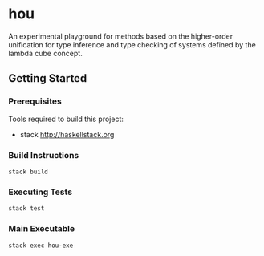 # hou
An experimental playground for methods based on the higher-order unification for type inference and
type checking of systems defined by the lambda cube concept.
## Getting Started
### Prerequisites
Tools required to build this project:
* stack <http://haskellstack.org>
### Build Instructions
```console
stack build
```
### Executing Tests
```console
stack test
```
### Main Executable
```console
stack exec hou-exe
```

